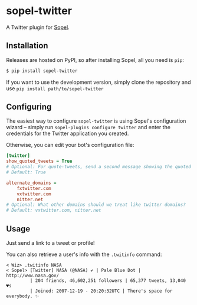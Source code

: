 # sopel-twitter

A Twitter plugin for [Sopel](https://sopel.chat/).

## Installation

Releases are hosted on PyPI, so after installing Sopel, all you need is `pip`:

```bash
$ pip install sopel-twitter
```

If you want to use the development version, simply clone the repository and use
`pip install path/to/sopel-twitter`

## Configuring

The easiest way to configure `sopel-twitter` is using Sopel's configuration
wizard – simply run `sopel-plugins configure twitter` and enter the
credentials for the Twitter application you created.

Otherwise, you can edit your bot's configuration file:

```ini
[twitter]
show_quoted_tweets = True
# Optional: For quote-tweets, send a second message showing the quoted tweet?
# Default: True

alternate_domains =
    fxtwitter.com
    vxtwitter.com
    nitter.net
# Optional: What other domains should we treat like twitter domains?
# Default: vxtwitter.com, nitter.net
```

## Usage

Just send a link to a tweet or profile!

You can also retrieve a user's info with the `.twitinfo` command:

```irc
< Wiz> .twitinfo NASA
< Sopel> [Twitter] NASA (@NASA) ✔️ | Pale Blue Dot | http://www.nasa.gov/
         | 204 friends, 46,602,251 followers | 65,377 tweets, 13,040 ♥s
         | Joined: 2007-12-19 - 20:20:32UTC | There's space for everybody. ✨
```
